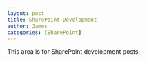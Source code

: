 ```yaml
---
layout: post
title: SharePoint Development
author: James
categories: [SharePoint]
---
```

This area is for SharePoint development posts.
